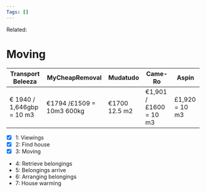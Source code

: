 ```yaml
---
Tags: []
---
```

Related: 
# Moving


| Transport Beleeza | MyCheapRemoval | Mudatudo | Came-Ro | Aspin
| --- | --- | --- | --- | --- | 
| € 1940 / 1,646gbp = 10 m3 | €1794 /£1509 = 10m3 600kg | €1700 12.5 m2 | €1,901 / £1600 = 10 m3 | £1,920 = 10 m3

- [x] 1: Viewings
- [x] 2: Find house
- [x] 3: Moving
- 4: Retrieve belongings
- 5: Belongings arrive
- 6: Arranging belongings
- 7: House warming